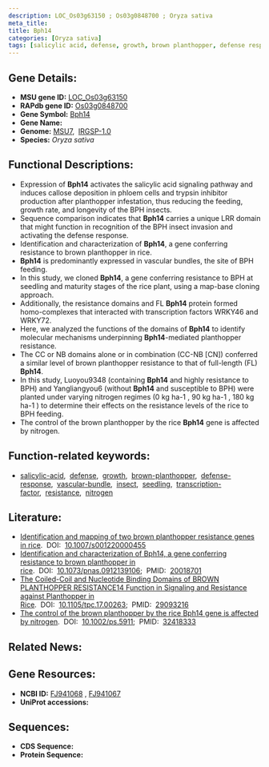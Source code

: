 ```yaml
---
description: LOC_Os03g63150 ; Os03g0848700 ; Oryza sativa
meta_title:
title: Bph14
categories: [Oryza sativa]
tags: [salicylic acid, defense, growth, brown planthopper, defense response, vascular bundle, insect, seedling, transcription factor, resistance, nitrogen]
---
```


## Gene Details:
- **MSU gene ID:** [LOC_Os03g63150](http://rice.uga.edu/cgi-bin/ORF_infopage.cgi?orf=LOC_Os03g63150)  
- **RAPdb gene ID:** [Os03g0848700](https://rapdb.dna.affrc.go.jp/locus/?name=Os03g0848700)  
- **Gene Symbol:** <u>Bph14</u>
- **Gene Name:**
- **Genome:**  [MSU7](http://rice.uga.edu/),&nbsp;&nbsp;[IRGSP-1.0](https://rapdb.dna.affrc.go.jp/download/irgsp1.html)
- **Species:** *Oryza sativa*

## Functional Descriptions:
   - Expression of **Bph14** activates the salicylic acid signaling pathway and induces callose deposition in phloem cells and trypsin inhibitor production after planthopper infestation, thus reducing the feeding, growth rate, and longevity of the BPH insects.
   - Sequence comparison indicates that **Bph14** carries a unique LRR domain that might function in recognition of the BPH insect invasion and activating the defense response.
   - Identification and characterization of **Bph14**, a gene conferring resistance to brown planthopper in rice.
   - **Bph14** is predominantly expressed in vascular bundles, the site of BPH feeding.
   - In this study, we cloned **Bph14**, a gene conferring resistance to BPH at seedling and maturity stages of the rice plant, using a map-base cloning approach.
   - Additionally, the resistance domains and FL **Bph14** protein formed homo-complexes that interacted with transcription factors WRKY46 and WRKY72.
   - Here, we analyzed the functions of the domains of **Bph14** to identify molecular mechanisms underpinning **Bph14**-mediated planthopper resistance.
   - The CC or NB domains alone or in combination (CC-NB [CN]) conferred a similar level of brown planthopper resistance to that of full-length (FL) **Bph14**.
   - In this study,  Luoyou9348 (containing **Bph14** and highly resistance to BPH) and Yangliangyou6 (without **Bph14** and susceptible to BPH) were planted under varying nitrogen regimes (0 kg ha-1 , 90 kg ha-1 , 180 kg ha-1 ) to determine their effects on the resistance levels of the rice to BPH feeding.
   - The control of the brown planthopper by the rice **Bph14** gene is affected by nitrogen.

## Function-related keywords:
   - [salicylic-acid](/tags/salicylic-acid/),&nbsp;&nbsp;[defense](/tags/defense/),&nbsp;&nbsp;[growth](/tags/growth/),&nbsp;&nbsp;[brown-planthopper](/tags/brown-planthopper/),&nbsp;&nbsp;[defense-response](/tags/defense-response/),&nbsp;&nbsp;[vascular-bundle](/tags/vascular-bundle/),&nbsp;&nbsp;[insect](/tags/insect/),&nbsp;&nbsp;[seedling](/tags/seedling/),&nbsp;&nbsp;[transcription-factor](/tags/transcription-factor/),&nbsp;&nbsp;[resistance](/tags/resistance/),&nbsp;&nbsp;[nitrogen](/tags/nitrogen/)

## Literature:
   - [Identification and mapping of two brown planthopper resistance genes in rice](https://www.doi.org/10.1007/s001220000455).&nbsp;&nbsp;DOI:&nbsp;&nbsp;[10.1007/s001220000455](https://www.doi.org/10.1007/s001220000455)
   - [Identification and characterization of Bph14, a gene conferring resistance to brown planthopper in rice](https://www.doi.org/10.1073/pnas.0912139106).&nbsp;&nbsp;DOI:&nbsp;&nbsp;[10.1073/pnas.0912139106](https://www.doi.org/10.1073/pnas.0912139106);&nbsp;&nbsp;PMID:&nbsp;&nbsp;[20018701](https://pubmed.ncbi.nlm.nih.gov/20018701/)
   - [The Coiled-Coil and Nucleotide Binding Domains of BROWN PLANTHOPPER RESISTANCE14 Function in Signaling and Resistance against Planthopper in Rice](https://www.doi.org/10.1105/tpc.17.00263).&nbsp;&nbsp;DOI:&nbsp;&nbsp;[10.1105/tpc.17.00263](https://www.doi.org/10.1105/tpc.17.00263);&nbsp;&nbsp;PMID:&nbsp;&nbsp;[29093216](https://pubmed.ncbi.nlm.nih.gov/29093216/)
   - [The control of the brown planthopper by the rice Bph14 gene is affected by nitrogen](https://www.doi.org/10.1002/ps.5911).&nbsp;&nbsp;DOI:&nbsp;&nbsp;[10.1002/ps.5911](https://www.doi.org/10.1002/ps.5911);&nbsp;&nbsp;PMID:&nbsp;&nbsp;[32418333](https://pubmed.ncbi.nlm.nih.gov/32418333/)

## Related News:

## Gene Resources:
- **NCBI ID:**  [FJ941068](http://www.ncbi.nlm.nih.gov/nuccore/FJ941068)&nbsp;,&nbsp;[FJ941067](http://www.ncbi.nlm.nih.gov/nuccore/FJ941067)
- **UniProt accessions:** [](https://www.uniprot.org/uniprotkb//entry)

## Sequences:
- **CDS Sequence:**
- **Protein Sequence:**
